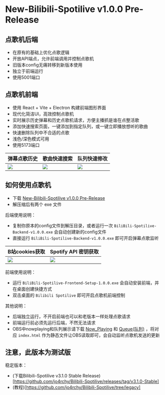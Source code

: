 # New-Bilibili-Spotilive v1.0.0 Pre-Release

## 点歌机后端
- 在原有的基础上优化点歌逻辑
- 开放API端点，允许前端调用并控制点歌机
- 旧版本config无痛转移到新版本使用
- 独立于前端运行
- 使用5001端口

## 点歌机前端
- 使用 React + Vite + Electron 构建前端图形界面
- 现代化简洁UI，高效控制点歌机
- 实时展示历史弹幕和历史点歌机请求，方便主播抓是谁在点整活歌
- 添加快速搜索页面，一键添加到指定队列，或一键立即播放想听的歌曲
- 快速删除队列中不合适的点歌
- 浅色/深色模式可用
- 使用5173端口

| 弹幕点歌历史 | 歌曲快速搜索 | 队列快速修改 |
| - | - | - |
| ![](https://github.com/jo4rchy/Bilibili-Spotilive/blob/main/resources/frontend-0.png) | ![](https://github.com/jo4rchy/Bilibili-Spotilive/blob/main/resources/frontend-1.png) | ![](https://github.com/jo4rchy/Bilibili-Spotilive/blob/main/resources/frontend-2.png) |

## 如何使用点歌机
- 下载 [New-Bilibili-Spotilive v1.0.0 Pre-Release](https://github.com/jo4rchy/Bilibili-Spotilive/releases/tag/r-v1.0.0)
- 解压缩后有两个 exe 文件

后端使用说明：
- 复制你原本的config文件到解压目录，或者运行一次 `BiliBili-Spotilive-Backend-v1.0.0.exe` 会自动创建新的config文件
- 直接运行 `BiliBili-Spotilive-Backend-v1.0.0.exe` 即可开启弹幕点歌监听

| B站cookies获取 | Spotify API 密钥获取 |
| - | - |
| ![](https://github.com/jo4rchy/Bilibili-Spotilive/blob/main/resources/bilibili_cookies.png) | ![](https://github.com/jo4rchy/Bilibili-Spotilive/blob/main/resources/spotify_api.png) |

前端使用说明：
- 运行 `BiliBili-Spotilive-Frontend-Setup-1.0.0.exe` 会自动安装前端，并在桌面创建快捷方式
- 双击桌面的 `Bilibili Spotilive` 即可开启点歌机前端控制

其他说明：
- 后端独立运行，不开启前端也可以和老版本一样处理点歌请求
- 前端运行前必须先运行后端，不然无法请求
- OBS中nowplaying和队列展示请下载 [Now_Playing](https://github.com/jo4rchy/Bilibili-Spotilive/tree/main/backend/static/nowplaying_widget) 和 [Queue(队列)](https://github.com/jo4rchy/Bilibili-Spotilive/tree/main/backend/static/queue_widget) ，将对应 `index.html` 作为静态文件让OBS读取即可，会自动监听点歌机发送的更新

## 注意，此版本为测试版
稳定版本：
- (下载Bilibili-Spotilive v3.1.0 Stable Release)[https://github.com/jo4rchy/Bilibili-Spotilive/releases/tag/v3.1.0-Stable]
- (教程)[https://github.com/jo4rchy/Bilibili-Spotilive/tree/legacy]
